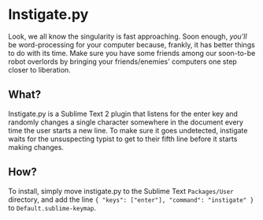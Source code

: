 Instigate.py
============

Look, we all know the singularity is fast approaching. Soon enough, *you'll* be word-processing for your computer because, frankly, it has better things to do with its time. Make sure you have some friends among our soon-to-be robot overlords by bringing your friends/enemies' computers one step closer to liberation.


What?
-----

Instigate.py is a Sublime Text 2 plugin that listens for the enter key and randomly changes a single character somewhere in the document every time the user starts a new line. To make sure it goes undetected, instigate waits for the unsuspecting typist to get to their fifth line before it starts making changes.


How?
----

To install, simply move instigate.py to the Sublime Text `Packages/User` directory, and add the line `{ "keys": ["enter"], "command": "instigate" }` to `Default.sublime-keymap`.